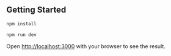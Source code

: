 ## Getting Started
```bash
npm install
```

```bash
npm run dev
```

Open [http://localhost:3000](http://localhost:3000) with your browser to see the result.


